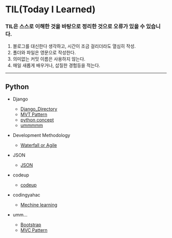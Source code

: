 # TIL(Today I Learned)

### TIL은 스스로 이해한 것을 바탕으로 정리한 것으로 오류가 있을 수 있습니다.

1. 블로그를 대신한다 생각하고, 시간이 조금 걸리더라도 열심히 작성.
2. 폴더와 파일은 영문으로 작성한다.
3. 의미없는 커밋 이름은 사용하지 않는다.
4. 매일 새롭게 배우거나, 삽질한 경험등을 적는다.

---

## Python
- Django
  - [Django_Directory](https://github.com/yagi4168/TIL/blob/master/Django/Django_Directory.md)
  - [MVT Pattern](https://github.com/yagi4168/TIL/blob/master/Django/MVT%20Pattern.md)
  - [python concept](https://github.com/yagi4168/TIL/blob/master/Django/python%20concept.md)
  - [ummmmm](https://github.com/yagi4168/TIL/blob/master/Django/ummmmm.md)
- Development Methodology
  - [Waterfall or Agile](https://github.com/yagi4168/TIL/blob/master/Development%20Methodology/Waterfall%20or%20Agile.md)
  
- JSON
  - [JSON](https://github.com/yagi4168/TIL/tree/master/JSON)
  
- codeup
  - [codeup](https://github.com/yagi4168/TIL/tree/master/codeup)
  
- codingyahac
  - [Mechine learning](https://github.com/yagi4168/TIL/tree/master/codingyahac)
  
- umm...
  - [Bootstrap](https://github.com/yagi4168/TIL/blob/master/umm.../Bootstrap.md)
  - [MVC Pattern](https://github.com/yagi4168/TIL/blob/master/umm.../MVC%20Pattern.md)
